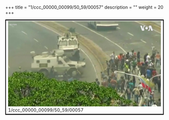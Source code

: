 +++
title = "1/ccc_00000_00099/50_59/00057"
description = ""
weight = 20
+++

<table style="border:2px solid black;max-width:800px;max-height:800px;" 
><tr><td>
<img class="center-fit-jpg"
src="/jpg_/aaa_20190430_NxaOmWaI8sI_00056.jpg">
1/ccc_00000_00099/50_59/00057
</img></td></tr></table>
